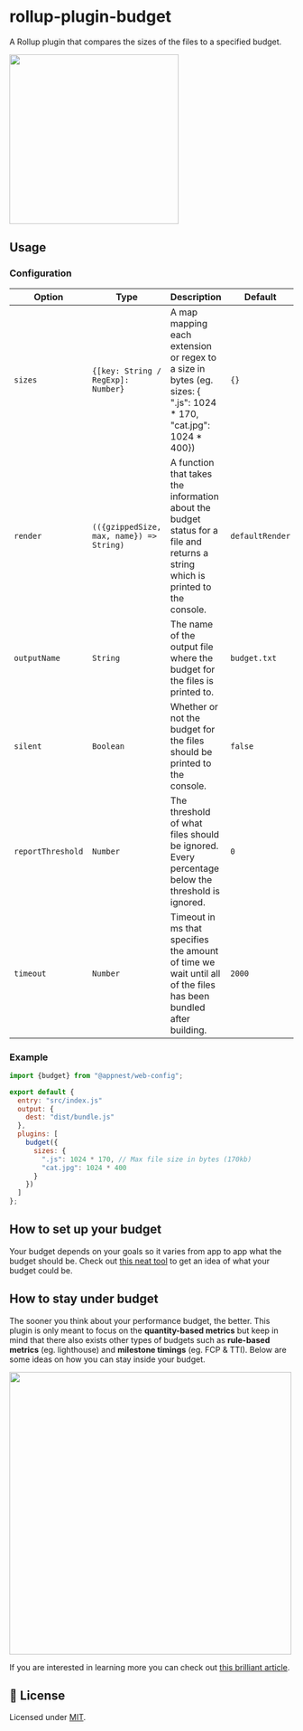 # rollup-plugin-budget

A Rollup plugin that compares the sizes of the files to a specified budget.

<img src="https://raw.githubusercontent.com/andreasbm/web-config/master/src/lib/rollup-plugins/budget/example.png" width="300">

## Usage

### Configuration

Option   |   Type        |    Description     |    Default
---------| --------------| ------------------ | ---------------------------------
`sizes` | `{[key: String / RegExp]: Number}` | A map mapping each extension or regex to a size in bytes (eg. sizes: { ".js": 1024 * 170, "cat.jpg": 1024 * 400}) | `{}`
`render` | `(({gzippedSize, max, name}) => String)` | A function that takes the information about the budget status for a file and returns a string which is printed to the console. | `defaultRender`
`outputName` | `String` | The name of the output file where the budget for the files is printed to. | `budget.txt`
`silent` | `Boolean` | Whether or not the budget for the files should be printed to the console. | `false`
`reportThreshold` | `Number` | The threshold of what files should be ignored. Every percentage below the threshold is ignored. | `0`
`timeout` | `Number` | Timeout in ms that specifies the amount of time we wait until all of the files has been bundled after building. | `2000`

### Example

```js
import {budget} from "@appnest/web-config";

export default {
  entry: "src/index.js"
  output: {
    dest: "dist/bundle.js"
  },
  plugins: [
    budget({
      sizes: {
        ".js": 1024 * 170, // Max file size in bytes (170kb)
        "cat.jpg": 1024 * 400
      }
    })
  ]
};
```

## How to set up your budget

Your budget depends on your goals so it varies from app to app what the budget should be. Check out [this neat tool](http://www.performancebudget.io/) to get an idea of what your budget could be.

## How to stay under budget

The sooner you think about your performance budget, the better. This plugin is only meant to focus on the **quantity-based metrics** but keep in mind that there also exists other types of budgets such as **rule-based metrics** (eg. lighthouse) and **milestone timings** (eg. FCP & TTI). Below are some ideas on how you can stay inside your budget.

<img src="https://raw.githubusercontent.com/andreasbm/web-config/master/src/lib/rollup-plugins/budget/guide.png" width="500">

If you are interested in learning more you can check out [this brilliant article](https://web.dev/fast/performance-budgets-101).

## 🎉 License

Licensed under [MIT](https://opensource.org/licenses/MIT).
